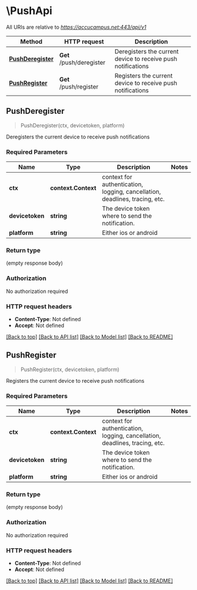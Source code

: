# \PushApi

All URIs are relative to *https://accucampus.net:443/api/v1*

Method | HTTP request | Description
------------- | ------------- | -------------
[**PushDeregister**](PushApi.md#PushDeregister) | **Get** /push/deregister | Deregisters the current device to receive push notifications
[**PushRegister**](PushApi.md#PushRegister) | **Get** /push/register | Registers the current device to receive push notifications



## PushDeregister

> PushDeregister(ctx, devicetoken, platform)

Deregisters the current device to receive push notifications

### Required Parameters


Name | Type | Description  | Notes
------------- | ------------- | ------------- | -------------
**ctx** | **context.Context** | context for authentication, logging, cancellation, deadlines, tracing, etc.
**devicetoken** | **string**| The device token where to send the notification. | 
**platform** | **string**| Either ios or android | 

### Return type

 (empty response body)

### Authorization

No authorization required

### HTTP request headers

- **Content-Type**: Not defined
- **Accept**: Not defined

[[Back to top]](#) [[Back to API list]](../README.md#documentation-for-api-endpoints)
[[Back to Model list]](../README.md#documentation-for-models)
[[Back to README]](../README.md)


## PushRegister

> PushRegister(ctx, devicetoken, platform)

Registers the current device to receive push notifications

### Required Parameters


Name | Type | Description  | Notes
------------- | ------------- | ------------- | -------------
**ctx** | **context.Context** | context for authentication, logging, cancellation, deadlines, tracing, etc.
**devicetoken** | **string**| The device token where to send the notification. | 
**platform** | **string**| Either ios or android | 

### Return type

 (empty response body)

### Authorization

No authorization required

### HTTP request headers

- **Content-Type**: Not defined
- **Accept**: Not defined

[[Back to top]](#) [[Back to API list]](../README.md#documentation-for-api-endpoints)
[[Back to Model list]](../README.md#documentation-for-models)
[[Back to README]](../README.md)

